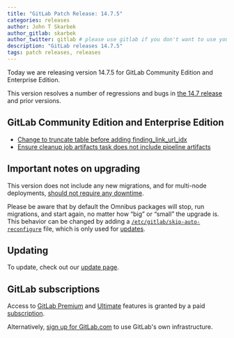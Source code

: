 ```yaml
---
title: "GitLab Patch Release: 14.7.5"
categories: releases
author: John T Skarbek
author_gitlab: skarbek
author_twitter: gitlab # please use gitlab if you don't want to use your own
description: "GitLab releases 14.7.5"
tags: patch releases, releases
---
```


<!-- For detailed instructions on how to complete this, please see https://gitlab.com/gitlab-org/release/docs/blob/master/general/patch/blog-post.md -->

Today we are releasing version 14.7.5 for GitLab Community Edition and Enterprise Edition.

This version resolves a number of regressions and bugs in
[the 14.7 release](/releases/2022/01/22/gitlab-14-7-released/) and
prior versions.

## GitLab Community Edition and Enterprise Edition

<!--
- [Description](GitLab MR LINK)
- [Description](GitLab MR LINK)
-->

* [Change to truncate table before adding finding_link_url_idx](https://gitlab.com/gitlab-org/gitlab/-/merge_requests/79637)
* [Ensure cleanup job artifacts task does not include pipeline artifacts](https://gitlab.com/gitlab-org/gitlab/-/merge_requests/81022)
<!-- {{ MERGE_REQUEST_LIST }} -->

## Important notes on upgrading

This version does not include any new migrations, and for multi-node deployments, [should not require any downtime](https://docs.gitlab.com/ee/update/#upgrading-without-downtime).

Please be aware that by default the Omnibus packages will stop, run migrations,
and start again, no matter how “big” or “small” the upgrade is. This behavior
can be changed by adding a [`/etc/gitlab/skip-auto-reconfigure`](http://docs.gitlab.com/omnibus/update/README.html) file,
which is only used for [updates](https://docs.gitlab.com/omnibus/update/README.html).

## Updating

To update, check out our [update page](/update/).

## GitLab subscriptions

Access to [GitLab Premium](/pricing/premium/) and [Ultimate](/pricing/ultimate/) features is granted by a paid [subscription](/pricing/).

Alternatively, [sign up for GitLab.com](https://gitlab.com/users/sign_in)
to use GitLab's own infrastructure.

